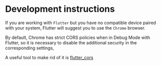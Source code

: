 # Development instructions

If you are working with `Flutter` but you have no compatible device paired with
your system, Flutter will suggest you to use the `Chrome` browser.

By default, Chrome has strict CORS policies when in Debug Mode with Flutter, so
it is necessary to disable the additional security in the corresponding settings,

A useful tool to make rid of it is [flutter_cors](https://pub.dev/packages/flutter_cors)